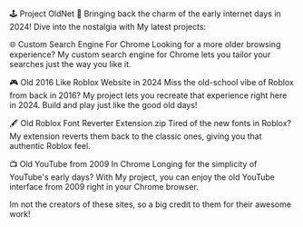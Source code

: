🕹️ Project OldNet 📠
Bringing back the charm of the early internet days in 2024! Dive into the nostalgia with My latest projects:

🌐 Custom Search Engine For Chrome
Looking for a more older browsing experience? My custom search engine for Chrome lets you tailor your searches just the way you like it.

🎮 Old 2016 Like Roblox Website in 2024
Miss the old-school vibe of Roblox from back in 2016? My project lets you recreate that experience right here in 2024. Build and play just like the good old days!

🖋️ Old Roblox Font Reverter Extension.zip
Tired of the new fonts in Roblox? My extension reverts them back to the classic ones, giving you that authentic Roblox feel.

📺 Old YouTube from 2009 In Chrome
Longing for the simplicity of YouTube's early days? With My project, you can enjoy the old YouTube interface from 2009 right in your Chrome browser.

Im not the creators of these sites, so a big credit to them for their awesome work!

